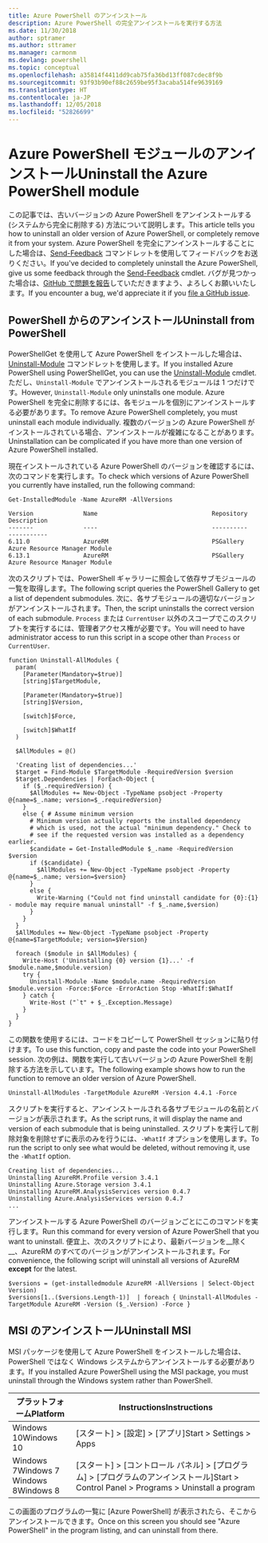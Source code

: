 ```yaml
---
title: Azure PowerShell のアンインストール
description: Azure PowerShell の完全アンインストールを実行する方法
ms.date: 11/30/2018
author: sptramer
ms.author: sttramer
ms.manager: carmonm
ms.devlang: powershell
ms.topic: conceptual
ms.openlocfilehash: a35814f4411dd9cab75fa36bd13ff087cdec8f9b
ms.sourcegitcommit: 93f93b90ef88c2659be95f3acaba514fe9639169
ms.translationtype: HT
ms.contentlocale: ja-JP
ms.lasthandoff: 12/05/2018
ms.locfileid: "52826699"
---
```

# <a name="uninstall-the-azure-powershell-module"></a><span data-ttu-id="7ac0d-103">Azure PowerShell モジュールのアンインストール</span><span class="sxs-lookup"><span data-stu-id="7ac0d-103">Uninstall the Azure PowerShell module</span></span>

<span data-ttu-id="7ac0d-104">この記事では、古いバージョンの Azure PowerShell をアンインストールする (システムから完全に削除する) 方法について説明します。</span><span class="sxs-lookup"><span data-stu-id="7ac0d-104">This article tells you how to uninstall an older version of Azure PowerShell, or completely remove it from your system.</span></span> <span data-ttu-id="7ac0d-105">Azure PowerShell を完全にアンインストールすることにした場合は、[Send-Feedback](/powershell/module/azurerm.profile/send-feedback) コマンドレットを使用してフィードバックをお送りください。</span><span class="sxs-lookup"><span data-stu-id="7ac0d-105">If you've decided to completely uninstall the Azure PowerShell, give us some feedback through the [Send-Feedback](/powershell/module/azurerm.profile/send-feedback) cmdlet.</span></span>
<span data-ttu-id="7ac0d-106">バグが見つかった場合は、[GitHub で問題を報告](https://github.com/azure/azure-powershell/issues)していただきますよう、よろしくお願いいたします。</span><span class="sxs-lookup"><span data-stu-id="7ac0d-106">If you encounter a bug, we'd appreciate it if you [file a GitHub issue](https://github.com/azure/azure-powershell/issues).</span></span>

## <a name="uninstall-from-powershell"></a><span data-ttu-id="7ac0d-107">PowerShell からのアンインストール</span><span class="sxs-lookup"><span data-stu-id="7ac0d-107">Uninstall from PowerShell</span></span>

<span data-ttu-id="7ac0d-108">PowerShellGet を使用して Azure PowerShell をインストールした場合は、[Uninstall-Module](/powershell/module/powershellget/uninstall-module) コマンドレットを使用します。</span><span class="sxs-lookup"><span data-stu-id="7ac0d-108">If you installed Azure PowerShell using PowerShellGet, you can use the [Uninstall-Module](/powershell/module/powershellget/uninstall-module) cmdlet.</span></span> <span data-ttu-id="7ac0d-109">ただし、`Uninstall-Module` でアンインストールされるモジュールは 1 つだけです。</span><span class="sxs-lookup"><span data-stu-id="7ac0d-109">However, `Uninstall-Module` only uninstalls one module.</span></span> <span data-ttu-id="7ac0d-110">Azure PowerShell を完全に削除するには、各モジュールを個別にアンインストールする必要があります。</span><span class="sxs-lookup"><span data-stu-id="7ac0d-110">To remove Azure PowerShell completely, you must uninstall each module individually.</span></span> <span data-ttu-id="7ac0d-111">複数のバージョンの Azure PowerShell がインストールされている場合、アンインストールが複雑になることがあります。</span><span class="sxs-lookup"><span data-stu-id="7ac0d-111">Uninstallation can be complicated if you have more than one version of Azure PowerShell installed.</span></span>

<span data-ttu-id="7ac0d-112">現在インストールされている Azure PowerShell のバージョンを確認するには、次のコマンドを実行します。</span><span class="sxs-lookup"><span data-stu-id="7ac0d-112">To check which versions of Azure PowerShell you currently have installed, run the following command:</span></span>

```powershell-interactive
Get-InstalledModule -Name AzureRM -AllVersions
```

```output
Version              Name                                Repository           Description
-------              ----                                ----------           -----------
6.11.0               AzureRM                             PSGallery            Azure Resource Manager Module
6.13.1               AzureRM                             PSGallery            Azure Resource Manager Module
```

<span data-ttu-id="7ac0d-113">次のスクリプトでは、PowerShell ギャラリーに照会して依存サブモジュールの一覧を取得します。</span><span class="sxs-lookup"><span data-stu-id="7ac0d-113">The following script queries the PowerShell Gallery to get a list of dependent submodules.</span></span> <span data-ttu-id="7ac0d-114">次に、各サブモジュールの適切なバージョンがアンインストールされます。</span><span class="sxs-lookup"><span data-stu-id="7ac0d-114">Then, the script uninstalls the correct version of each submodule.</span></span> <span data-ttu-id="7ac0d-115">`Process` または `CurrentUser` 以外のスコープでこのスクリプトを実行するには、管理者アクセス権が必要です。</span><span class="sxs-lookup"><span data-stu-id="7ac0d-115">You will need to have administrator access to run this script in a scope other than `Process` or `CurrentUser`.</span></span>

```powershell-interactive
function Uninstall-AllModules {
  param(
    [Parameter(Mandatory=$true)]
    [string]$TargetModule,

    [Parameter(Mandatory=$true)]
    [string]$Version,

    [switch]$Force,

    [switch]$WhatIf
  )
  
  $AllModules = @()
  
  'Creating list of dependencies...'
  $target = Find-Module $TargetModule -RequiredVersion $version
  $target.Dependencies | ForEach-Object {
    if ($_.requiredVersion) {
      $AllModules += New-Object -TypeName psobject -Property @{name=$_.name; version=$_.requiredVersion}
    }
    else { # Assume minimum version
      # Minimum version actually reports the installed dependency
      # which is used, not the actual "minimum dependency." Check to
      # see if the requested version was installed as a dependency earlier.
      $candidate = Get-InstalledModule $_.name -RequiredVersion $version
      if ($candidate) {
        $AllModules += New-Object -TypeName psobject -Property @{name=$_.name; version=$version}
      }
      else {
        Write-Warning ("Could not find uninstall candidate for {0}:{1} - module may require manual uninstall" -f $_.name,$version)
      }
    }
  }
  $AllModules += New-Object -TypeName psobject -Property @{name=$TargetModule; version=$Version}

  foreach ($module in $AllModules) {
    Write-Host ('Uninstalling {0} version {1}...' -f $module.name,$module.version)
    try {
      Uninstall-Module -Name $module.name -RequiredVersion $module.version -Force:$Force -ErrorAction Stop -WhatIf:$WhatIf
    } catch {
      Write-Host ("`t" + $_.Exception.Message)
    }
  }
}
```

<span data-ttu-id="7ac0d-116">この関数を使用するには、コードをコピーして PowerShell セッションに貼り付けます。</span><span class="sxs-lookup"><span data-stu-id="7ac0d-116">To use this function, copy and paste the code into your PowerShell session.</span></span> <span data-ttu-id="7ac0d-117">次の例は、関数を実行して古いバージョンの Azure PowerShell を削除する方法を示しています。</span><span class="sxs-lookup"><span data-stu-id="7ac0d-117">The following example shows how to run the function to remove an older version of Azure PowerShell.</span></span>

```powershell-interactive
Uninstall-AllModules -TargetModule AzureRM -Version 4.4.1 -Force
```

<span data-ttu-id="7ac0d-118">スクリプトを実行すると、アンインストールされる各サブモジュールの名前とバージョンが表示されます。</span><span class="sxs-lookup"><span data-stu-id="7ac0d-118">As the script runs, it will display the name and version of each submodule that is being uninstalled.</span></span> <span data-ttu-id="7ac0d-119">スクリプトを実行して削除対象を削除せずに表示のみを行うには、`-WhatIf` オプションを使用します。</span><span class="sxs-lookup"><span data-stu-id="7ac0d-119">To run the script to only see what would be deleted, without removing it, use the `-WhatIf` option.</span></span>

```output
Creating list of dependencies...
Uninstalling AzureRM.Profile version 3.4.1
Uninstalling Azure.Storage version 3.4.1
Uninstalling AzureRM.AnalysisServices version 0.4.7
Uninstalling Azure.AnalysisServices version 0.4.7
...
```

<span data-ttu-id="7ac0d-120">アンインストールする Azure PowerShell のバージョンごとにこのコマンドを実行します。</span><span class="sxs-lookup"><span data-stu-id="7ac0d-120">Run this command for every version of Azure PowerShell that you want to uninstall.</span></span> <span data-ttu-id="7ac0d-121">便宜上、次のスクリプトにより、最新バージョンを__除く__、AzureRM のすべてのバージョンがアンインストールされます。</span><span class="sxs-lookup"><span data-stu-id="7ac0d-121">For convenience, the following script will uninstall all versions of AzureRM __except__ for the latest.</span></span>

```powershell-interactive
$versions = (get-installedmodule AzureRM -AllVersions | Select-Object Version)
$versions[1..($versions.Length-1)]  | foreach { Uninstall-AllModules -TargetModule AzureRM -Version ($_.Version) -Force }
```

## <a name="uninstall-msi"></a><span data-ttu-id="7ac0d-122">MSI のアンインストール</span><span class="sxs-lookup"><span data-stu-id="7ac0d-122">Uninstall MSI</span></span>

<span data-ttu-id="7ac0d-123">MSI パッケージを使用して Azure PowerShell をインストールした場合は、PowerShell ではなく Windows システムからアンインストールする必要があります。</span><span class="sxs-lookup"><span data-stu-id="7ac0d-123">If you installed Azure PowerShell using the MSI package, you must uninstall through the Windows system rather than PowerShell.</span></span>

| <span data-ttu-id="7ac0d-124">プラットフォーム</span><span class="sxs-lookup"><span data-stu-id="7ac0d-124">Platform</span></span> | <span data-ttu-id="7ac0d-125">Instructions</span><span class="sxs-lookup"><span data-stu-id="7ac0d-125">Instructions</span></span> |
|----------|--------------|
| <span data-ttu-id="7ac0d-126">Windows 10</span><span class="sxs-lookup"><span data-stu-id="7ac0d-126">Windows 10</span></span> | <span data-ttu-id="7ac0d-127">[スタート] > [設定] > [アプリ]</span><span class="sxs-lookup"><span data-stu-id="7ac0d-127">Start > Settings > Apps</span></span> |
| <span data-ttu-id="7ac0d-128">Windows 7</span><span class="sxs-lookup"><span data-stu-id="7ac0d-128">Windows 7</span></span> </br><span data-ttu-id="7ac0d-129">Windows 8</span><span class="sxs-lookup"><span data-stu-id="7ac0d-129">Windows 8</span></span> | <span data-ttu-id="7ac0d-130">[スタート] > [コントロール パネル] > [プログラム] > [プログラムのアンインストール]</span><span class="sxs-lookup"><span data-stu-id="7ac0d-130">Start > Control Panel > Programs > Uninstall a program</span></span> |

<span data-ttu-id="7ac0d-131">この画面のプログラムの一覧に [Azure PowerShell] が表示されたら、そこからアンインストールできます。</span><span class="sxs-lookup"><span data-stu-id="7ac0d-131">Once on this screen you should see "Azure PowerShell" in the program listing, and can uninstall from there.</span></span>
